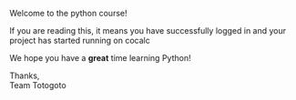 Welcome to the python course!

If you are reading this, it means you have successfully logged in and your project has started running on cocalc

We hope you have a __great__ time learning Python!


Thanks,<br>
Team Totogoto
